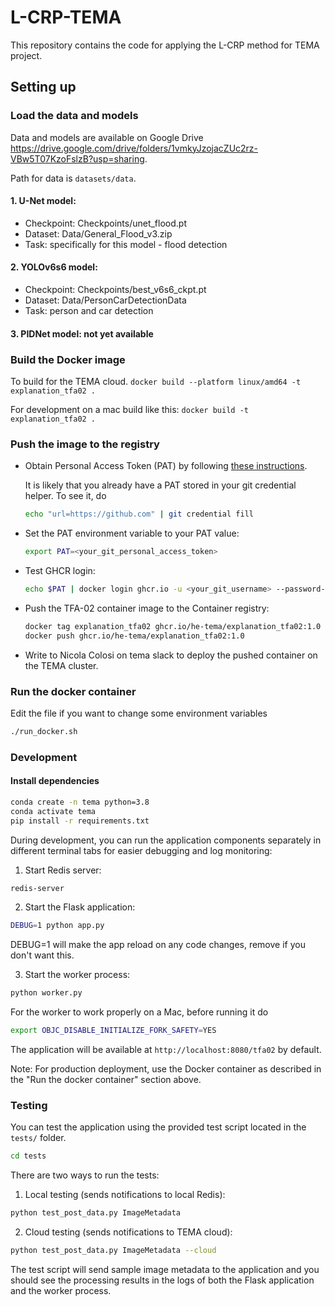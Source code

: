 # L-CRP-TEMA

This repository contains the code for applying the L-CRP method for TEMA project. 

## Setting up

### Load the data and models

Data and models are available on Google Drive https://drive.google.com/drive/folders/1vmkyJzojacZUc2rz-VBw5T07KzoFslzB?usp=sharing. 

Path for data is `datasets/data`.

#### 1. U-Net model: 
- Checkpoint: Checkpoints/unet_flood.pt
- Dataset: Data/General_Flood_v3.zip
- Task: specifically for this model - flood detection

#### 2. YOLOv6s6 model:
- Checkpoint: Checkpoints/best_v6s6_ckpt.pt
- Dataset: Data/PersonCarDetectionData 
- Task: person and car detection

#### 3. PIDNet model: not yet available


### Build the Docker image

To build for the TEMA cloud.
`docker build --platform linux/amd64 -t explanation_tfa02 .`

For development on a mac build like this:
`docker build -t explanation_tfa02 .`




### Push the image to the registry

- Obtain Personal Access Token (PAT) by following [these instructions](https://docs.github.com/en/authentication/keeping-your-account-and-data-secure/managing-your-personal-access-tokens).

    It is likely that you already have a PAT stored in your git credential helper.
    To see it, do
    ``` bash
    echo "url=https://github.com" | git credential fill
    ```

- Set the PAT environment variable to your PAT value:
     ```bash
     export PAT=<your_git_personal_access_token>
     ```

- Test GHCR login:
     ```bash
     echo $PAT | docker login ghcr.io -u <your_git_username> --password-stdin
     ```

 - Push the TFA-02 container image to the Container registry:
     ```bash
     docker tag explanation_tfa02 ghcr.io/he-tema/explanation_tfa02:1.0
     docker push ghcr.io/he-tema/explanation_tfa02:1.0
     ```
- Write to Nicola Colosi on tema slack to deploy the pushed container on the TEMA cluster.

### Run the docker container

Edit the file if you want to change some environment variables
```bash
./run_docker.sh
```

### Development

#### Install dependencies
```bash
conda create -n tema python=3.8
conda activate tema
pip install -r requirements.txt
```

During development, you can run the application components separately in different terminal tabs for easier debugging and log monitoring:

1. Start Redis server:
```bash
redis-server
```

2. Start the Flask application:
```bash
DEBUG=1 python app.py
```
DEBUG=1 will make the app reload on any code changes, remove if you don't want this.

3. Start the worker process:
```bash
python worker.py
```
For the worker to work properly on a Mac, before running it do 
```bash
export OBJC_DISABLE_INITIALIZE_FORK_SAFETY=YES
```

The application will be available at `http://localhost:8080/tfa02` by default.

Note: For production deployment, use the Docker container as described in the "Run the docker container" section above.

### Testing

You can test the application using the provided test script located in the `tests/` folder. 
```bash
cd tests
```

There are two ways to run the tests:
1. Local testing (sends notifications to local Redis):
```bash
python test_post_data.py ImageMetadata
```

2. Cloud testing (sends notifications to TEMA cloud):
```bash
python test_post_data.py ImageMetadata --cloud
```

The test script will send sample image metadata to the application and you should see the processing results in the logs of both the Flask application and the worker process.



